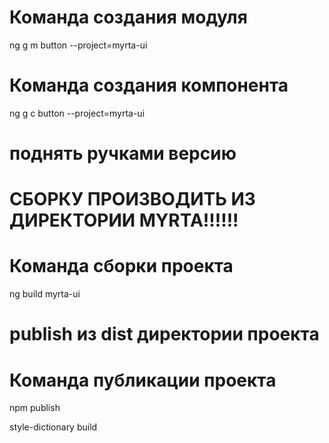 # Команда создания модуля
ng g m button --project=myrta-ui

# Команда создания компонента
ng g c button --project=myrta-ui

# поднять ручками версию

# СБОРКУ ПРОИЗВОДИТЬ ИЗ ДИРЕКТОРИИ MYRTA!!!!!!
# Команда сборки проекта
ng build myrta-ui

# publish из dist директории проекта

# Команда публикации проекта
npm publish

style-dictionary build
